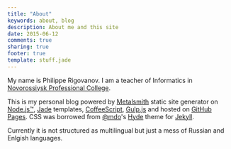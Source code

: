 ```yaml
---
title: "About"
keywords: about, blog
description: About me and this site
date: 2015-06-12
comments: true
sharing: true
footer: true
template: stuff.jade
---
```


My name is Philippe Rigovanov. I am a teacher of Informatics in [Novorossiysk Professional College](http://nptech.ru).

This is my personal blog powered by [Metalsmith](http://metalsmith.io) static site generator on [Node.js™](https://nodejs.org), [Jade](http://jade-lang.com) templates, [CoffeeScript](http://coffeescript.org), [Gulp.js](http://gulpjs.com) and hosted on [GitHub Pages](https://pages.github.com/). CSS was borrowed from [@mdo](https://twitter.com/mdo)'s [Hyde](http://hyde.getpoole.com/) theme for [Jekyll](http://jekyllrb.com/).

Currently it is not structured as multilingual but just a mess of Russian and Enlgish languages.
